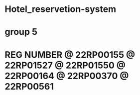 # Hotel_reservetion-system
# group 5
# REG NUMBER @ 22RP00155 @ 22RP01527 @ 22RP01550 @ 22RP00164 @ 22RP00370 @ 22RP00561
